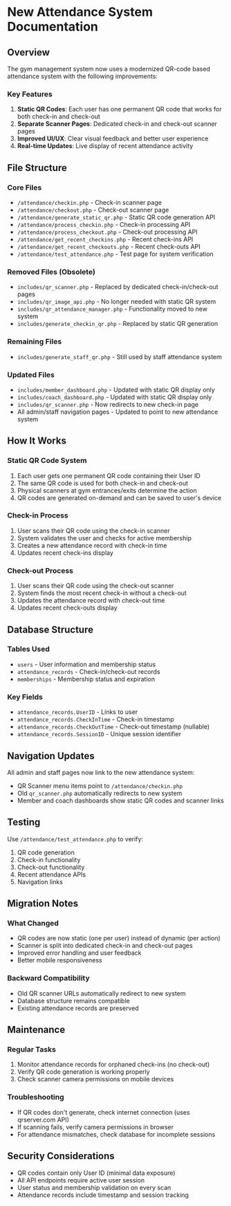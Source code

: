 # New Attendance System Documentation

## Overview
The gym management system now uses a modernized QR-code based attendance system with the following improvements:

### Key Features
1. **Static QR Codes**: Each user has one permanent QR code that works for both check-in and check-out
2. **Separate Scanner Pages**: Dedicated check-in and check-out scanner pages
3. **Improved UI/UX**: Clear visual feedback and better user experience
4. **Real-time Updates**: Live display of recent attendance activity

## File Structure

### Core Files
- `/attendance/checkin.php` - Check-in scanner page
- `/attendance/checkout.php` - Check-out scanner page
- `/attendance/generate_static_qr.php` - Static QR code generation API
- `/attendance/process_checkin.php` - Check-in processing API
- `/attendance/process_checkout.php` - Check-out processing API
- `/attendance/get_recent_checkins.php` - Recent check-ins API
- `/attendance/get_recent_checkouts.php` - Recent check-outs API
- `/attendance/test_attendance.php` - Test page for system verification

### Removed Files (Obsolete)
- `includes/qr_scanner.php` - Replaced by dedicated check-in/check-out pages
- `includes/qr_image_api.php` - No longer needed with static QR system
- `includes/qr_attendance_manager.php` - Functionality moved to new system
- `includes/generate_checkin_qr.php` - Replaced by static QR generation

### Remaining Files
- `includes/generate_staff_qr.php` - Still used by staff attendance system

### Updated Files
- `includes/member_dashboard.php` - Updated with static QR display only
- `includes/coach_dashboard.php` - Updated with static QR display only
- `includes/qr_scanner.php` - Now redirects to new check-in page
- All admin/staff navigation pages - Updated to point to new attendance system

## How It Works

### Static QR Code System
1. Each user gets one permanent QR code containing their User ID
2. The same QR code is used for both check-in and check-out
3. Physical scanners at gym entrances/exits determine the action
4. QR codes are generated on-demand and can be saved to user's device

### Check-in Process
1. User scans their QR code using the check-in scanner
2. System validates the user and checks for active membership
3. Creates a new attendance record with check-in time
4. Updates recent check-ins display

### Check-out Process
1. User scans their QR code using the check-out scanner
2. System finds the most recent check-in without a check-out
3. Updates the attendance record with check-out time
4. Updates recent check-outs display

## Database Structure

### Tables Used
- `users` - User information and membership status
- `attendance_records` - Check-in/check-out records
- `memberships` - Membership status and expiration

### Key Fields
- `attendance_records.UserID` - Links to user
- `attendance_records.CheckInTime` - Check-in timestamp
- `attendance_records.CheckOutTime` - Check-out timestamp (nullable)
- `attendance_records.SessionID` - Unique session identifier

## Navigation Updates

All admin and staff pages now link to the new attendance system:
- QR Scanner menu items point to `/attendance/checkin.php`
- Old `qr_scanner.php` automatically redirects to new system
- Member and coach dashboards show static QR codes and scanner links

## Testing

Use `/attendance/test_attendance.php` to verify:
1. QR code generation
2. Check-in functionality
3. Check-out functionality
4. Recent attendance APIs
5. Navigation links

## Migration Notes

### What Changed
- QR codes are now static (one per user) instead of dynamic (per action)
- Scanner is split into dedicated check-in and check-out pages
- Improved error handling and user feedback
- Better mobile responsiveness

### Backward Compatibility
- Old QR scanner URLs automatically redirect to new system
- Database structure remains compatible
- Existing attendance records are preserved

## Maintenance

### Regular Tasks
1. Monitor attendance records for orphaned check-ins (no check-out)
2. Verify QR code generation is working properly
3. Check scanner camera permissions on mobile devices

### Troubleshooting
- If QR codes don't generate, check internet connection (uses qrserver.com API)
- If scanning fails, verify camera permissions in browser
- For attendance mismatches, check database for incomplete sessions

## Security Considerations

- QR codes contain only User ID (minimal data exposure)
- All API endpoints require active user session
- User status and membership validation on every scan
- Attendance records include timestamp and session tracking
